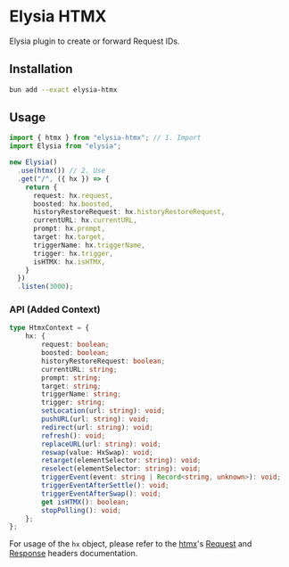 # Elysia HTMX

Elysia plugin to create or forward Request IDs.

## Installation

```bash
bun add --exact elysia-htmx
```

## Usage

```ts
import { htmx } from "elysia-htmx"; // 1. Import
import Elysia from "elysia";

new Elysia()
  .use(htmx()) // 2. Use
  .get("/", ({ hx }) => {
    return {
      request: hx.request,
      boosted: hx.boosted,
      historyRestoreRequest: hx.historyRestoreRequest,
      currentURL: hx.currentURL,
      prompt: hx.prompt,
      target: hx.target,
      triggerName: hx.triggerName,
      trigger: hx.trigger,
      isHTMX: hx.isHTMX,
    }
  })
  .listen(3000);
```

### API (Added Context)

```ts
type HtmxContext = {
    hx: {
        request: boolean;
        boosted: boolean;
        historyRestoreRequest: boolean;
        currentURL: string;
        prompt: string;
        target: string;
        triggerName: string;
        trigger: string;
        setLocation(url: string): void;
        pushURL(url: string): void;
        redirect(url: string): void;
        refresh(): void;
        replaceURL(url: string): void;
        reswap(value: HxSwap): void;
        retarget(elementSelector: string): void;
        reselect(elementSelector: string): void;
        triggerEvent(event: string | Record<string, unknown>): void;
        triggerEventAfterSettle(): void;
        triggerEventAfterSwap(): void;
        get isHTMX(): boolean;
        stopPolling(): void;
    };
};
```

For usage of the `hx` object, please refer to the [htmx](https://htmx.org/)'s [Request](https://htmx.org/reference/#request_headers) and [Response](https://htmx.org/reference/#response_headers) headers documentation.
